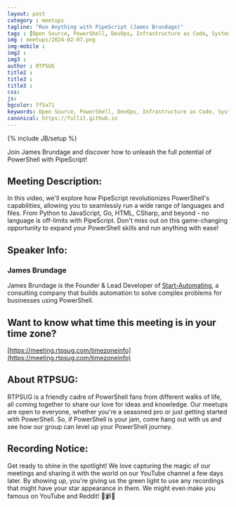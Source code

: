 ```yaml
---
layout: post
category : meetups
tagline: "Run Anything with PipeScript (James Brundage)"
tags : [Open Source, PowerShell, DevOps, Infrastructure as Code, System Administration]
img : meetups/2024-02-07.png
img-mobile : 
img2 : 
img3 : 
author : RTPSUG
title2 : 
title3 : 
title3 : 
css: 
js: 
bgcolor: ff5a71
keywords: Open Source, PowerShell, DevOps, Infrastructure as Code, System Administration
canonical: https://fullit.github.io
---
```

{% include JB/setup %}

Join James Brundage and discover how to unleash the full potential of PowerShell with PipeScript!

<!--more-->

## Meeting Description:

In this video, we'll explore how PipeScript revolutionizes PowerShell's capabilities, allowing you to seamlessly run a wide range of languages and files. From Python to JavaScript, Go, HTML, CSharp, and beyond - no language is off-limits with PipeScript. Don't miss out on this game-changing opportunity to expand your PowerShell skills and run anything with ease!

## Speaker Info:

### James Brundage

James Brundage is the Founder & Lead Developer of [Start-Automating](https://startautomating.com/), a consulting company that builds automation to solve complex problems for businesses using PowerShell.

## Want to know what time this meeting is in your time zone?

[https://meeting.rtpsug.com/timezoneinfo](https://meeting.rtpsug.com/timezoneinfo)

## About RTPSUG:

RTPSUG is a friendly cadre of PowerShell fans from different walks of life, all coming together to share our love for ideas and knowledge. Our meetups are open to everyone, whether you're a seasoned pro or just getting started with PowerShell. So, if PowerShell is your jam, come hang out with us and see how our group can level up your PowerShell journey.

## Recording Notice:

Get ready to shine in the spotlight! We love capturing the magic of our meetings and sharing it with the world on our YouTube channel a few days later. By showing up, you're giving us the green light to use any recordings that might have your star appearance in them. We might even make you famous on YouTube and Reddit!
🌟📹😄
